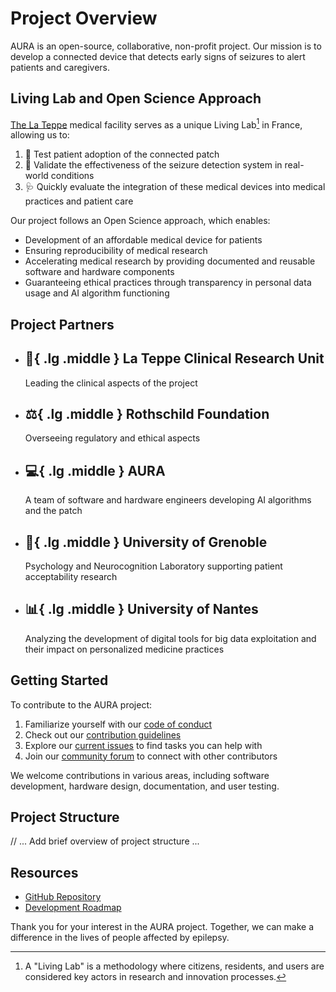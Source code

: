 # Project Overview

AURA is an open-source, collaborative, non-profit project. Our mission is to develop a connected device that detects early signs of seizures to alert patients and caregivers.

## Living Lab and Open Science Approach

[The La Teppe](https://www.teppe.org/Presentation) medical facility serves as a unique Living Lab[^1] in France, allowing us to:

1. :test_tube: Test patient adoption of the connected patch
2. :microscope: Validate the effectiveness of the seizure detection system in real-world conditions
3. :stethoscope: Quickly evaluate the integration of these medical devices into medical practices and patient care

[^1]: A "Living Lab" is a methodology where citizens, residents, and users are considered key actors in research and innovation processes.



Our project follows an Open Science approach, which enables:

- Development of an affordable medical device for patients
- Ensuring reproducibility of medical research
- Accelerating medical research by providing documented and reusable software and hardware components
- Guaranteeing ethical practices through transparency in personal data usage and AI algorithm functioning

## Project Partners

<div class="grid cards" markdown>

-   :hospital:{ .lg .middle } __La Teppe Clinical Research Unit__
    ---
    Leading the clinical aspects of the project
-   :balance_scale:{ .lg .middle } __Rothschild Foundation__
    ---
    Overseeing regulatory and ethical aspects
-   :computer:{ .lg .middle } __AURA__
    ---
    A team of software and hardware engineers developing AI algorithms and the patch
-   :brain:{ .lg .middle } __University of Grenoble__
    ---
    Psychology and Neurocognition Laboratory supporting patient acceptability research
-   :bar_chart:{ .lg .middle } __University of Nantes__
    ---
    Analyzing the development of digital tools for big data exploitation and their impact on personalized medicine practices
</div>

## Getting Started

To contribute to the AURA project:

1. Familiarize yourself with our [code of conduct](dev-guide/code_of_conduct.md)
2. Check out our [contribution guidelines](dev-guide/contributing.md)
3. Explore our [current issues](link-to-issues) to find tasks you can help with
4. Join our [community forum](link-to-forum) to connect with other contributors

We welcome contributions in various areas, including software development, hardware design, documentation, and user testing.

## Project Structure

// ... Add brief overview of project structure ...

## Resources

- [GitHub Repository](https://github.com/Aura-healthcare)
- [Development Roadmap](https://github.com/orgs/Aura-healthcare/projects/2)

Thank you for your interest in the AURA project. Together, we can make a difference in the lives of people affected by epilepsy.

